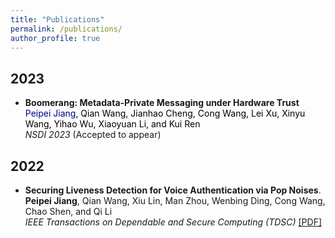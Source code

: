 ```yaml
---
title: "Publications"
permalink: /publications/
author_profile: true
---
```

## 2023


* <b>Boomerang: Metadata-Private Messaging under Hardware Trust</b><br>
<font color=darkblue>Peipei Jiang</font><font color=black>, Qian Wang, Jianhao Cheng, Cong Wang, Lei Xu, Xinyu Wang, Yihao Wu, Xiaoyuan Li, and Kui Ren</font><br>
<i>NSDI 2023</i> (Accepted to appear)<br>

## 2022

* <b>Securing Liveness Detection for Voice Authentication via Pop Noises</b>.<br>
**Peipei Jiang**, Qian Wang, Xiu Lin, Man Zhou, Wenbing Ding, Cong Wang, Chao Shen, and Qi Li<br>
<i>IEEE Transactions on Dependable and Secure Computing (TDSC) </i> [[PDF]](https://ieeexplore.ieee.org/abstract/document/9744556)<br>


